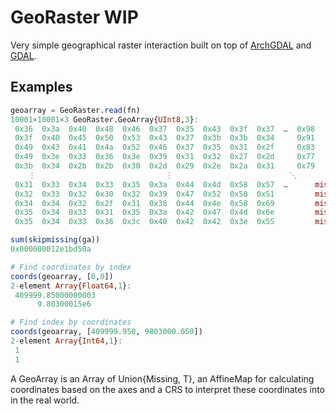 # GeoRaster **WIP**
Very simple geographical raster interaction built on top of [ArchGDAL](https://github.com/yeesian/ArchGDAL.jl/) and [GDAL](https://github.com/JuliaGeo/GDAL.jl).

## Examples

```julia
geoarray = GeoRaster.read(fn)
10001×10001×3 GeoRaster.GeoArray{UInt8,3}:
 0x36  0x3a  0x40  0x48  0x46  0x37  0x35  0x43  0x3f  0x37  …  0x98         0x85         0x89
 0x3f  0x40  0x45  0x50  0x53  0x43  0x37  0x3b  0x3b  0x34     0x91         0x7d         0x79
 0x49  0x43  0x41  0x4a  0x52  0x46  0x37  0x35  0x31  0x2f     0x83         0x78         0x78
 0x49  0x3e  0x33  0x36  0x3e  0x39  0x31  0x32  0x27  0x2d     0x77         0x78         0x7c
 0x3b  0x34  0x2b  0x2b  0x30  0x2d  0x29  0x2e  0x2a  0x31     0x79         0x71         0x73
    ⋮                             ⋮                          ⋱                               ⋮
 0x31  0x33  0x34  0x33  0x35  0x3a  0x44  0x4d  0x58  0x57  …      missing      missing      missing
 0x32  0x33  0x32  0x30  0x32  0x39  0x47  0x52  0x50  0x51         missing      missing      missing
 0x34  0x34  0x32  0x2f  0x31  0x38  0x44  0x4e  0x58  0x69         missing      missing      missing
 0x35  0x34  0x33  0x31  0x35  0x3a  0x42  0x47  0x4d  0x6e         missing      missing      missing
 0x35  0x34  0x33  0x36  0x3c  0x40  0x42  0x42  0x3e  0x55         missing

sum(skipmissing(ga))
0x000000012e1bd50a

# Find coordinates by index
coords(geoarray, [0,0])
2-element Array{Float64,1}:
 409999.85000000003
      9.80300015e6

# Find index by coordinates
coords(geoarray, [409999.950, 9803000.050])
2-element Array{Int64,1}:
 1
 1

```

A GeoArray is an Array of Union{Missing, T}, an AffineMap for calculating coordinates based on the axes and a CRS to interpret these coordinates into in the real world.

